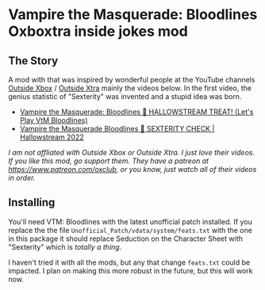 # Vampire the Masquerade: Bloodlines Oxboxtra inside jokes mod

## The Story

A mod with that was inspired by wonderful people at the YouTube channels [Outside Xbox](https://www.youtube.com/user/outsidexbox) / [Outside Xtra](https://www.youtube.com/user/outsidextra) mainly the videos below. In the first video, the genius statistic of "Sexterity" was invented and a stupid idea was born.

* [Vampire the Masquerade: Bloodlines 🎃 HALLOWSTREAM TREAT! (Let's Play VtM Bloodlines)](https://www.youtube.com/watch?v=nFW0O7qdYjg)
* [Vampire the Masquerade Bloodlines 🎃 SEXTERITY CHECK | Hallowstream 2022](https://www.youtube.com/watch?v=Ih1dG4PeSEY)


_I am not affliated with Outside Xbox or Outside Xtra. I just love their videos. If you like this mod, go support them. They have a patreon at https://www.patreon.com/oxclub, or you know, just watch all of their videos in order._

## Installing

You'll need VTM: Bloodlines with the latest unofficial patch installed. If you replace the the file `Unofficial_Patch/vdata/system/feats.txt` with the one in this package it should replace Seduction on the Character Sheet with "Sexterity" which is _totally a thing_. 

I haven't tried it with all the mods, but any that change `feats.txt` could be impacted. I plan on making this more robust in the future, but this will work now.
